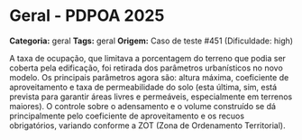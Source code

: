 # Geral - PDPOA 2025

**Categoria:** geral
**Tags:** geral
**Origem:** Caso de teste #451 (Dificuldade: high)

A taxa de ocupação, que limitava a porcentagem do terreno que podia ser coberta pela edificação, foi retirada dos parâmetros urbanísticos no novo modelo. Os principais parâmetros agora são: altura máxima, coeficiente de aproveitamento e taxa de permeabilidade do solo (esta última, sim, está prevista para garantir áreas livres e permeáveis, especialmente em terrenos maiores). O controle sobre o adensamento e o volume construído se dá principalmente pelo coeficiente de aproveitamento e os recuos obrigatórios, variando conforme a ZOT (Zona de Ordenamento Territorial).